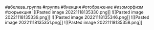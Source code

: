 #абелева_группа
#группа
#биекция
#отображение
#изоморфизм
#сюрьекция
![[Pasted image 20221118135330.png]]
![[Pasted image 20221118135339.png]]
![[Pasted image 20221118135346.png]]
![[Pasted image 20221118135351.png]]
![[Pasted image 20221118135358.png]]